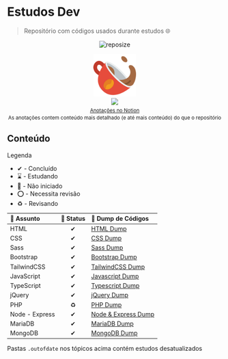 # Estudos Dev

> Repositório com códigos usados durante estudos :globe_with_meridians:

<div align="center">

![reposize](https://img.shields.io/github/repo-size/swshadows/estudos-dev?color=313131&label=Tamanho%20do%20Repositório&logo=github&logoColor=fff&style=flat-square)

</div>

<div align="center">
    <img width=100 src="assets/coffee.png">
    <br>
     <a href="https://swshadows.notion.site/Estudos-Cafeina-e2adaa82bd7a424fac0a20e61897a3f3">
        <img src="https://img.shields.io/badge/Notion-informational?logo=notion&style=for-the-badge&color=141414&labelColor=000000">
        <br>
        <small>Anotações no Notion</small>
    </a>
    <br>
    <small>As anotações contem conteúdo mais detalhado (e até mais conteúdo) do que o repositório</small>
</div>

## Conteúdo

Legenda

- ✔ - Concluído
- ⌛ - Estudando
- 🛑 - Não iniciado
- ⭕️ - Necessita revisão
- ♻ - Revisando

| 📄 Assunto     | 🎈 Status | 💾 Dump de Códigos                       |
| :------------- | :-------: | :--------------------------------------- |
| HTML           |     ✔     | [HTML Dump](src/html5/)                  |
| CSS            |     ✔     | [CSS Dump](src/css3/)                    |
| Sass           |     ✔     | [Sass Dump](src/sass/)                   |
| Bootstrap      |     ✔     | [Bootstrap Dump](src/bootstrap/)         |
| TailwindCSS    |     ✔     | [TailwindCSS Dump](src/tailwindcss/)     |
| JavaScript     |     ✔     | [Javascript Dump](src/javascript/)       |
| TypeScript     |     ✔     | [Typescript Dump](src/typescript/)       |
| jQuery         |     ✔     | [jQuery Dump](src/jquery/)               |
| PHP            |     ♻     | [PHP Dump](src/php/)                     |
| Node - Express |     ✔     | [Node & Express Dump](src/node-express/) |
| MariaDB        |     ✔     | [MariaDB Dump](src/mariadb/)             |
| MongoDB        |     ✔     | [MongoDB Dump](src/mongodb/)             |

Pastas `.outofdate` nos tópicos acima contém estudos desatualizados
